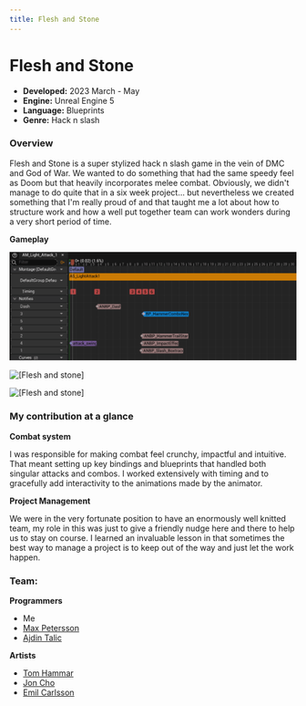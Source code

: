 ```yaml
---
title: Flesh and Stone
---
```


# Flesh and Stone
 
- **Developed:** 2023 March - May
- **Engine:** Unreal Engine 5
- **Language:** Blueprints
- **Genre:** Hack n slash

### Overview

Flesh and Stone is a super stylized hack n slash game in the vein of DMC and God of War. We wanted to do something that had the same speedy feel as Doom but that heavily incorporates melee combat. Obviously, we didn't manage to do quite that in a six week project... but nevertheless we created something that I'm really proud of and that taught me a lot about how to structure work and how a well put together team can work wonders during a very short period of time.

**Gameplay**

![[Flesh and stone]](../src/img/light-attack-anim.gif)

![[Flesh and stone]](../src/img/light-attack-BP.gif)

![[Flesh and stone]](../src/img/light-attack-clip.gif)

### My contribution at a glance

**Combat system** 

I was responsible for making combat feel crunchy, impactful and intuitive. That meant setting up key bindings and blueprints that handled both singular attacks and combos. I worked extensively with timing and to gracefully add interactivity to the animations made by the animator. 

**Project Management**

We were in the very fortunate position to have an enormously well knitted team, my role in this was just to give a friendly nudge here and there to help us to stay on course. I learned an invaluable lesson in that sometimes the best way to manage a project is to keep out of the way and just let the work happen. 

### Team: 
**Programmers**  

- Me  
- [Max Petersson](https://github.com/Max-Petersson) 
- [Ajdin Talic](https://github.com/MagmarRager)

**Artists**

- [Tom Hammar](https://www.artstation.com/tomhammar)
- [Jon Cho](https://www.artstation.com/joncho3)
- [Emil Carlsson](https://www.artstation.com/emilcarlsson)